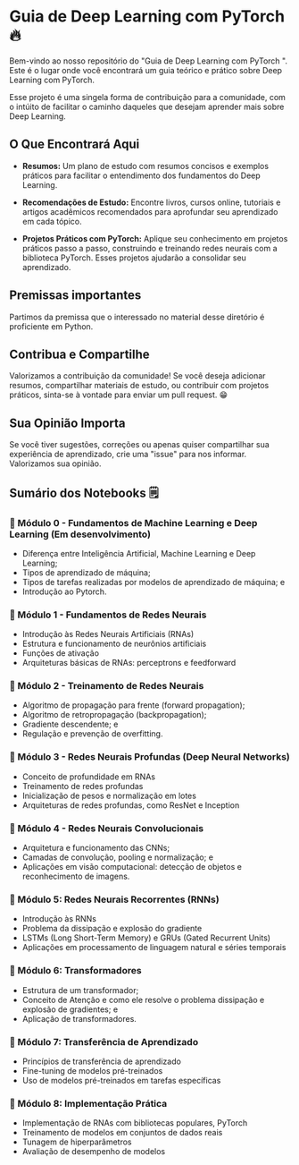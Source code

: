 # Guia de Deep Learning com PyTorch 🔥

Bem-vindo ao nosso repositório do "Guia de Deep Learning com PyTorch ". Este é o lugar onde você encontrará um guia teórico e prático sobre Deep Learning com PyTorch.

Esse projeto é uma singela forma de contribuição para a comunidade, com o intúito de facilitar o caminho daqueles que desejam aprender mais sobre Deep Learning. 

## O Que Encontrará Aqui

- **Resumos:** Um plano de estudo com resumos concisos e exemplos práticos para facilitar o entendimento dos fundamentos do Deep Learning.

- **Recomendações de Estudo:** Encontre livros, cursos online, tutoriais e artigos acadêmicos recomendados para aprofundar seu aprendizado em cada tópico.

- **Projetos Práticos com PyTorch:** Aplique seu conhecimento em projetos práticos passo a passo, construindo e treinando redes neurais com a biblioteca PyTorch. Esses projetos ajudarão a consolidar seu aprendizado.

## Premissas importantes

Partimos da premissa que o interessado no material desse diretório é proficiente em Python.

## Contribua e Compartilhe

Valorizamos a contribuição da comunidade! Se você deseja adicionar resumos, compartilhar materiais de estudo, ou contribuir com projetos práticos, sinta-se à vontade para enviar um pull request. 😁

## Sua Opinião Importa

Se você tiver sugestões, correções ou apenas quiser compartilhar sua experiência de aprendizado, crie uma "issue" para nos informar. Valorizamos sua opinião.

## Sumário dos Notebooks 🗒️

### 📓 Módulo 0 - Fundamentos de Machine Learning e Deep Learning (Em desenvolvimento)

* Diferença entre Inteligência Artificial, Machine Learning e Deep Learning;
* Tipos de aprendizado de máquina;
* Tipos de tarefas realizadas por modelos de aprendizado de máquina; e
* Introdução ao Pytorch.

### 📓 Módulo 1 -  Fundamentos de Redes Neurais

* Introdução às Redes Neurais Artificiais (RNAs)
* Estrutura e funcionamento de neurônios artificiais
* Funções de ativação
* Arquiteturas básicas de RNAs: perceptrons e feedforward

### 📓 Módulo 2 - Treinamento de Redes Neurais

* Algoritmo de propagação para frente (forward propagation);
* Algoritmo de retropropagação (backpropagation);
* Gradiente descendente; e
* Regulação e prevenção de overfitting.

### 📓 Módulo 3 - Redes Neurais Profundas (Deep Neural Networks)

* Conceito de profundidade em RNAs
* Treinamento de redes profundas
* Inicialização de pesos e normalização em lotes
* Arquiteturas de redes profundas, como ResNet e Inception

### 📓 Módulo 4 - Redes Neurais Convolucionais

* Arquitetura e funcionamento das CNNs;
* Camadas de convolução, pooling e normalização; e
* Aplicações em visão computacional: detecção de objetos e reconhecimento de imagens.

### 📓 Módulo 5: Redes Neurais Recorrentes (RNNs)

* Introdução às RNNs
* Problema da dissipação e explosão do gradiente
* LSTMs (Long Short-Term Memory) e GRUs (Gated Recurrent Units)
* Aplicações em processamento de linguagem natural e séries temporais

### 📓 Módulo 6: Transformadores

* Estrutura de um transformador;
* Conceito de Atenção e como ele resolve o problema dissipação e explosão de gradientes; e
* Aplicação de transformadores.

### 📓 Módulo 7: Transferência de Aprendizado

* Princípios de transferência de aprendizado
* Fine-tuning de modelos pré-treinados
* Uso de modelos pré-treinados em tarefas específicas

### 📓 Módulo 8: Implementação Prática

* Implementação de RNAs com bibliotecas populares, PyTorch
* Treinamento de modelos em conjuntos de dados reais
* Tunagem de hiperparâmetros
* Avaliação de desempenho de modelos







